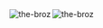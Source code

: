 <img align="center" src="https://github-readme-streak-stats.herokuapp.com/?user=the-broz&theme=dark" alt="the-broz" />
<img align="left" src="https://github-readme-stats.vercel.app/api/top-langs?username=the-broz&show_icons=true&theme=dark&locale=en&layout=compact" alt="the-broz" />

